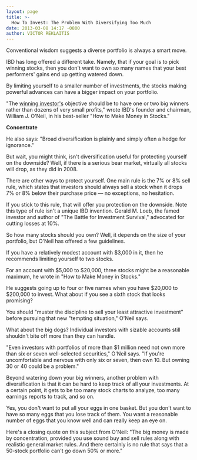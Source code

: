 ```yaml
---
layout: page
title: >-
  How To Invest: The Problem With Diversifying Too Much
date: 2013-03-08 14:17 -0800
author: VICTOR REKLAITIS
---
```





Conventional wisdom suggests a diverse portfolio is always a smart move.

  

IBD has long offered a different take. Namely, that if your goal is to pick winning stocks, then you don't want to own so many names that your best performers' gains end up getting watered down.

  

By limiting yourself to a smaller number of investments, the stocks making powerful advances can have a bigger impact on your portfolio.

  

"The [winning investor's](http://news.investors.com/investing.aspx) objective should be to have one or two big winners rather than dozens of very small profits," wrote IBD's founder and chairman, William J. O'Neil, in his best-seller "How to Make Money in Stocks."

  

**Concentrate**

  

He also says: "Broad diversification is plainly and simply often a hedge for ignorance."

  

But wait, you might think, isn't diversification useful for protecting yourself on the downside? Well, if there is a serious bear market, virtually all stocks will drop, as they did in 2008.

  

There are other ways to protect yourself. One main rule is the 7% or 8% sell rule, which states that investors should always sell a stock when it drops 7% or 8% below their purchase price — no exceptions, no hesitation.

  

If you stick to this rule, that will offer you protection on the downside. Note this type of rule isn't a unique IBD invention. Gerald M. Loeb, the famed investor and author of "The Battle for Investment Survival," advocated for cutting losses at 10%.

  

So how many stocks should you own? Well, it depends on the size of your portfolio, but O'Neil has offered a few guidelines.

  

If you have a relatively modest account with \$3,000 in it, then he recommends limiting yourself to two stocks.

  

For an account with \$5,000 to \$20,000, three stocks might be a reasonable maximum, he wrote in "How to Make Money in Stocks."

  

He suggests going up to four or five names when you have \$20,000 to \$200,000 to invest. What about if you see a sixth stock that looks promising?

  

You should "muster the discipline to sell your least attractive investment" before pursuing that new "tempting situation," O'Neil says.

  

What about the big dogs? Individual investors with sizable accounts still shouldn't bite off more than they can handle.

  

"Even investors with portfolios of more than \$1 million need not own more than six or seven well-selected securities," O'Neil says. "If you're uncomfortable and nervous with only six or seven, then own 10. But owning 30 or 40 could be a problem."

  

Beyond watering down your big winners, another problem with diversification is that it can be hard to keep track of all your investments. At a certain point, it gets to be too many stock charts to analyze, too many earnings reports to track, and so on.

  

Yes, you don't want to put all your eggs in one basket. But you don't want to have so many eggs that you lose track of them. You want a reasonable number of eggs that you know well and can really keep an eye on.

  

Here's a closing quote on this subject from O'Neil: "The big money is made by concentration, provided you use sound buy and sell rules along with realistic general market rules. And there certainly is no rule that says that a 50-stock portfolio can't go down 50% or more."




